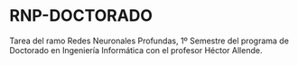 # RNP-DOCTORADO
 Tarea del ramo Redes Neuronales Profundas, 1º Semestre del programa de Doctorado en Ingeniería Informática con el profesor Héctor Allende.
